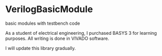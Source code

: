 # VerilogBasicModule
basic modules with testbench code

As a student of electrical engineering, I purchased BASYS 3 for learning purposes.
All writing is done in VIVADO software.

I will update this library gradually.
